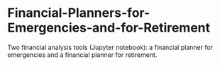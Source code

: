 # Financial-Planners-for-Emergencies-and-for-Retirement
Two financial analysis tools (Jupyter notebook): a financial planner for emergencies and a financial planner for retirement.
